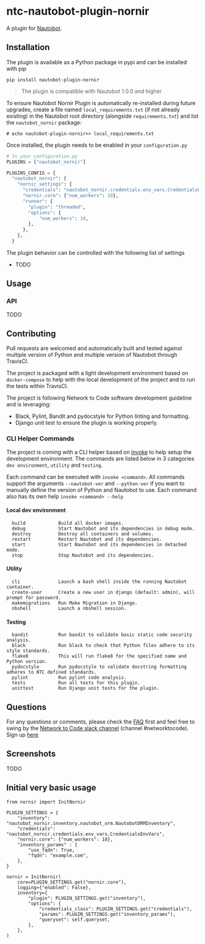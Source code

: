 # ntc-nautobot-plugin-nornir

A plugin for [Nautobot](https://github.com/nautobot/nautobot).

## Installation

The plugin is available as a Python package in pypi and can be installed with pip
```shell
pip install nautobot-plugin-nornir
```

> The plugin is compatible with Nautobot 1.0.0 and higher
 
To ensure Nautobot Nornir Plugin is automatically re-installed during future upgrades, create a file named `local_requirements.txt` (if not already existing) in the Nautobot root directory (alongside `requirements.txt`) and list the `nautobot_nornir` package:

```no-highlight
# echo nautobot-plugin-nornir>> local_requirements.txt
```

Once installed, the plugin needs to be enabled in your `configuration.py`
```python
# In your configuration.py
PLUGINS = ["nautobot_nornir"]

PLUGINS_CONFIG = {
  "nautobot_nornir": {
    "nornir_settings": {
      "credentials": "nautobot_nornir.credentials.env_vars.CredentialsEnvVars",
      "nornir.core": {"num_workers": 10},
      "runner": {
        "plugin": "threaded",
        "options": {
            "num_workers": 10,
        },
      },
    },
  }
```

The plugin behavior can be controlled with the following list of settings

- TODO

## Usage

### API

TODO

## Contributing

Pull requests are welcomed and automatically built and tested against multiple version of Python and multiple version of Nautobot through TravisCI.

The project is packaged with a light development environment based on `docker-compose` to help with the local development of the project and to run the tests within TravisCI.

The project is following Network to Code software development guideline and is leveraging:
- Black, Pylint, Bandit and pydocstyle for Python linting and formatting.
- Django unit test to ensure the plugin is working properly.

### CLI Helper Commands

The project is coming with a CLI helper based on [invoke](http://www.pyinvoke.org/) to help setup the development environment. The commands are listed below in 3 categories `dev environment`, `utility` and `testing`. 

Each command can be executed with `invoke <command>`. All commands support the arguments `--nautobot-ver` and `--python-ver` if you want to manually define the version of Python and Nautobot to use. Each command also has its own help `invoke <command> --help`

#### Local dev environment
```
  build            Build all docker images.
  debug            Start Nautobot and its dependencies in debug mode.
  destroy          Destroy all containers and volumes.
  restart          Restart Nautobot and its dependencies.
  start            Start Nautobot and its dependencies in detached mode.
  stop             Stop Nautobot and its dependencies.
```

#### Utility 
```
  cli              Launch a bash shell inside the running Nautobot container.
  create-user      Create a new user in django (default: admin), will prompt for password.
  makemigrations   Run Make Migration in Django.
  nbshell          Launch a nbshell session.
```
#### Testing 

```
  bandit           Run bandit to validate basic static code security analysis.
  black            Run black to check that Python files adhere to its style standards.
  flake8           This will run flake8 for the specified name and Python version.
  pydocstyle       Run pydocstyle to validate docstring formatting adheres to NTC defined standards.
  pylint           Run pylint code analysis.
  tests            Run all tests for this plugin.
  unittest         Run Django unit tests for the plugin.
```

## Questions

For any questions or comments, please check the [FAQ](FAQ.md) first and feel free to swing by the [Network to Code slack channel](https://networktocode.slack.com/) (channel #networktocode).
Sign up [here](http://slack.networktocode.com/)

## Screenshots

TODO

## Initial very basic usage

```
from nornir import InitNornir

PLUGIN_SETTINGS = {
    "inventory": "nautobot_nornir.inventory.nautobot_orm.NautobotORMInventory",
    "credentials": "nautobot_nornir.credentials.env_vars.CredentialsEnvVars",
    "nornir.core": {"num_workers": 10},
    "inventory_params" : {
        "use_fqdn": True,
        "fqdn": "example.com",
    },
}

nornir = InitNornir(
    core=PLUGIN_SETTINGS.get("nornir.core"),
    logging={"enabled": False},
    inventory={
        "plugin": PLUGIN_SETTINGS.get("inventory"),
        "options": {
            "credentials_class": PLUGIN_SETTINGS.get("credentials"),
            "params": PLUGIN_SETTINGS.get("inventory_params"),
            "queryset": self.queryset,
        },
    },
)
```
